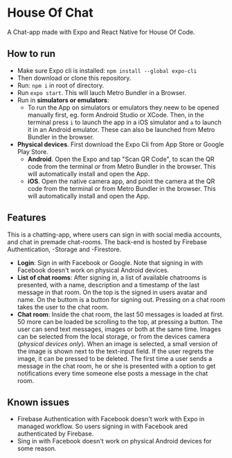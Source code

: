 # House Of Chat

A Chat-app made with Expo and React Native for House Of Code.

## How to run

- Make sure Expo cli is installed: `npm install --global expo-cli`
- Then download or clone this repository.
- Run: `npm i` in root of directory.
- Run `expo start`. This will lauch Metro Bundler in a Browser.
- Run in **simulators or emulators**:
  - To run the App on simulators or emulators they neew to be opened manually first, eg. form Android Studio or XCode. Then, in the terminal press `i` to launch the app in a iOS simulator and `a` to launch it in an Android emulator. These can also be launched from Metro Bundler in the browser.
- **Physical devices**. First download the Expo Cli from App Store or Google Play Store.
  - **Android**. Open the Expo and tap "Scan QR Code", to scan the QR code from the terminal or from Metro Bundler in the browser. This will automatically install and open the App.
  - **iOS**. Open the native camera app, and point the camera at the QR code from the terminal or from Metro Bundler in the browser. This will automatically install and open the App.

## Features

This is a chatting-app, where users can sign in with social media accounts, and chat in premade chat-rooms. The back-end is hosted by Firebase Authentication, -Storage and -Firestore.

- **Login**: Sign in with Facebook or Google. Note that signing in with Facebook doesn't work on physical Android devices.
- **List of chat rooms**: After signing in, a list of available chatrooms is presented, with a name, description and a timestamp of the last message in that room. On the top is the signed in users avatar and name. On the buttom is a button for signing out. Pressing on a chat room takes the user to the chat room.
- **Chat room**: Inside the chat room, the last 50 messages is loaded at first. 50 more can be loaded be scrolling to the top, at pressing a button.
  The user can send text messages, images or both at the same time. Images can be selected from the local storage, or from the devices camera (_physical devices only_). When an image is selected, a small version of the image is shown next to the text-input field. If the user regrets the image, it can be pressed to be deleted.
  The first time a user sends a message in the chat room, he or she is presented with a option to get notifications every time someone else posts a message in the chat room.

## Known issues

- Firebase Authentication with Facebook doesn't work with Expo in managed workflow. So users signing in with Facebook ared authenticated by Firebase.
- Sing in with Facebook doesn't work on physical Android devices for some reason.
